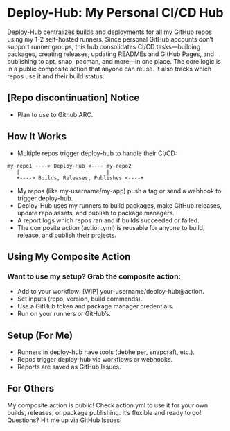 # Deploy-Hub: My Personal CI/CD Hub
Deploy-Hub centralizes builds and deployments for all my GitHub repos using my 1-2 self-hosted runners. Since personal GitHub accounts don’t support runner groups, this hub consolidates CI/CD tasks—building packages, creating releases, updating READMEs and GitHub Pages, and publishing to apt, snap, pacman, and more—in one place. The core logic is in a public composite action that anyone can reuse. It also tracks which repos use it and their build status.

## [Repo discontinuation] Notice
- Plan to use to Github ARC. 

## How It Works
- Multiple repos trigger deploy-hub to handle their CI/CD:
```
my-repo1 ----> Deploy-Hub <---- my-repo2
   |                            |
   +----> Builds, Releases, Publishes <----+
```
- My repos (like my-username/my-app) push a tag or send a webhook to trigger deploy-hub.
- Deploy-Hub uses my runners to build packages, make GitHub releases, update repo assets, and publish to package managers.
- A report logs which repos ran and if builds succeeded or failed.
- The composite action (action.yml) is reusable for anyone to build, release, and publish their projects.

## Using My Composite Action
### Want to use my setup? Grab the composite action:
- Add to your workflow: [WIP] your-username/deploy-hub@action.
- Set inputs (repo, version, build commands).
- Use a GitHub token and package manager credentials.
- Run on your runners or GitHub’s.

## Setup (For Me)
- Runners in deploy-hub have tools (debhelper, snapcraft, etc.).
- Repos trigger deploy-hub via workflows or webhooks.
- Reports are saved as GitHub Issues.

## For Others
My composite action is public! Check action.yml to use it for your own builds, releases, or package publishing. It’s flexible and ready to go!
Questions? Hit me up via GitHub Issues!
